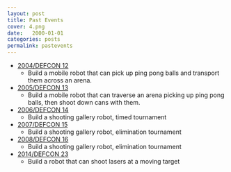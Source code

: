 ```yaml
---
layout: post
title: Past Events
cover: 4.png
date:   2000-01-01
categories: posts
permalink: pastevents
---
```


 * [2004/DEFCON 12](http://jotux.com/defconbots/defcon12.7z)
   * Build a mobile robot that can pick up ping pong balls and transport them across an arena.
 * [2005/DEFCON 13](http://jotux.com/defconbots/defcon13.7z)
   * Build a mobile robot that can traverse an arena picking up ping pong balls, then shoot down cans with them.
 * [2006/DEFCON 14](http://jotux.com/defconbots/defcon14.7z)
   * Build a shooting gallery robot, timed tournament
 * [2007/DEFCON 15](http://jotux.com/defconbots/defcon15.7z)
   * Build a shooting gallery robot, elimination tournament
 * [2008/DEFCON 16](http://jotux.com/defconbots/defcon16.7z)
   * Build a shooting gallery robot, elimination tournament
 * [2014/DEFCON 23](http://jotux.com/defconbots/defcon23.7z)
   * Build a robot that can shoot lasers at a moving target
